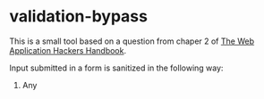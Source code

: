 # validation-bypass

This is a small tool based on a question from chaper 2 of [The Web Application Hackers Handbook](http://mdsec.net/wahh/).

Input submitted in a form is sanitized in the following way:

1. Any <script> tags are removed
2. The input is truncated to 50 charecters
3. Any quotation marks are removed
4. The input is URL-decoded
5. If anything was deleted, repeat the sanitization from step 1.

The challenge is to get the following string past the validator:

"><script>alert("foo")</script>
